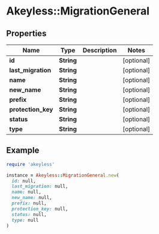 # Akeyless::MigrationGeneral

## Properties

| Name | Type | Description | Notes |
| ---- | ---- | ----------- | ----- |
| **id** | **String** |  | [optional] |
| **last_migration** | **String** |  | [optional] |
| **name** | **String** |  | [optional] |
| **new_name** | **String** |  | [optional] |
| **prefix** | **String** |  | [optional] |
| **protection_key** | **String** |  | [optional] |
| **status** | **String** |  | [optional] |
| **type** | **String** |  | [optional] |

## Example

```ruby
require 'akeyless'

instance = Akeyless::MigrationGeneral.new(
  id: null,
  last_migration: null,
  name: null,
  new_name: null,
  prefix: null,
  protection_key: null,
  status: null,
  type: null
)
```

